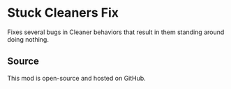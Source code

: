 # Stuck Cleaners Fix

Fixes several bugs in Cleaner behaviors that result in them standing around doing nothing.

## Source

This mod is open-source and hosted on GitHub.
